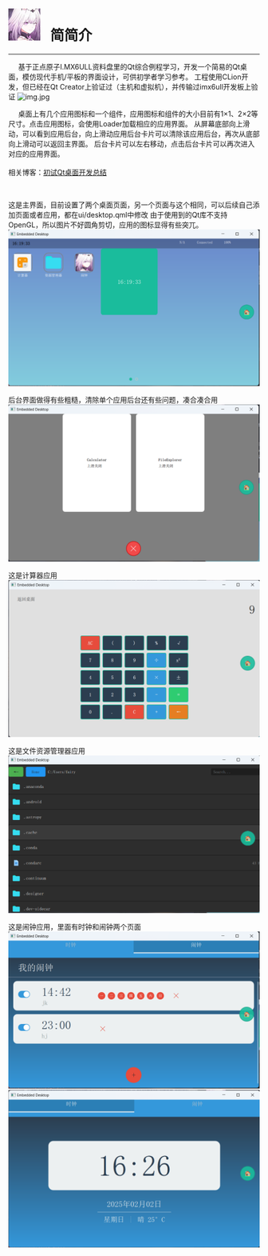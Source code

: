 # ![img.png](Resource/icon.png)&nbsp;&nbsp;&nbsp;简简介

---
&nbsp;&nbsp;&nbsp;&nbsp;
基于正点原子I.MX6ULL资料盘里的Qt综合例程学习，开发一个简易的Qt桌面，模仿现代手机/平板的界面设计，可供初学者学习参考。
工程使用CLion开发，但已经在Qt Creator上验证过（主机和虚拟机），并传输过imx6ull开发板上验证
![img.jpg](Resource/example.jpg)

&nbsp;&nbsp;&nbsp;&nbsp;
桌面上有几个应用图标和一个组件，应用图标和组件的大小目前有1×1、2×2等尺寸。点击应用图标，会使用Loader加载相应的应用界面。
从屏幕底部向上滑动，可以看到应用后台，向上滑动应用后台卡片可以清除该应用后台，再次从底部向上滑动可以返回主界面。
后台卡片可以左右移动，点击后台卡片可以再次进入对应的应用界面。
<br><br>
相关博客：[初试Qt桌面开发总结](https://blog.csdn.net/m0_74349248/article/details/145343311?spm=1011.2415.3001.5331)

<br>

这是主界面，目前设置了两个桌面页面，另一个页面与这个相同，可以后续自己添加页面或者应用，都在ui/desktop.qml中修改
由于使用到的Qt库不支持OpenGL，所以图片不好圆角剪切，应用的图标显得有些突兀。
![img.png](Resource/demo_desktop.png)

后台界面做得有些粗糙，清除单个应用后台还有些问题，凑合凑合用
![img.png](Resource/demo_task.png)

这是计算器应用
![img.png](Resource/demo_calc.png)

这是文件资源管理器应用
![img.png](Resource/demo_explorer.png)

这是闹钟应用，里面有时钟和闹钟两个页面
![img.png](Resource/demo_alarm.png)
![img.png](Resource/demo_clock.png)